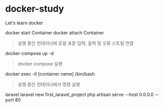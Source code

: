 # docker-study
 Let's learn docker

docker start Container
docker attach Container
> 실행 중인 컨테이너에 로컬 표준 입력, 출력 및 오류 스트림 연결

docker-compose up -d 
> docker compose 실행

docker exec -it [container name] /bin/bash
> 실행 중인 컨테이너에서 명령 실행

laravel
laravel new first_laravel_project
php artisan serve --host 0.0.0.0 --port 80
